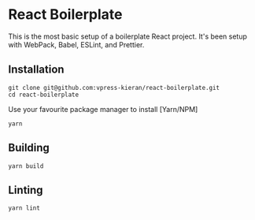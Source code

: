# React Boilerplate

This is the most basic setup of a boilerplate React project. It's been setup with WebPack, Babel, ESLint, and Prettier.

## Installation

```(bash)
git clone git@github.com:vpress-kieran/react-boilerplate.git
cd react-boilerplate
```

Use your favourite package manager to install [Yarn/NPM]

```(bash)
yarn
```

## Building

```(bash)
yarn build
```

## Linting

```(bash)
yarn lint
```